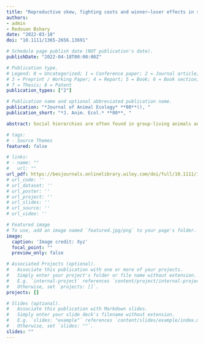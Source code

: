 ```yaml
---
title: "Reproductive skew, fighting costs and winner–loser effects in social dominance evolution"
authors:
- admin
- Redouan Bshary
date: "2022-03-18"
doi: "10.1111/1365-2656.13691"

# Schedule page publish date (NOT publication's date).
publishDate: "2022-04-18T00:00:00Z"

# Publication type.
# Legend: 0 = Uncategorized; 1 = Conference paper; 2 = Journal article;
# 3 = Preprint / Working Paper; 4 = Report; 5 = Book; 6 = Book section;
# 7 = Thesis; 8 = Patent
publication_types: ["2"]

# Publication name and optional abbreviated publication name.
publication: "*Journal of Animal Ecology* **00**(), "
publication_short: "*J. Anim. Ecol.* **00**, "

abstract: Social hierarchies are often found in group-living animals and can be formed through pairwise aggressive interactions. The dominance rank can influence reproductive success (RS) with a skew towards high-ranking individuals. Using game theory, we investigate how the opportunity for differently ranked individuals to achieve RS influences the costs of hierarchy formation and the strength of winner and loser effects. In our model, individuals adjust their aggressive and submissive behaviour towards others through reinforcement learning. The learning is based on rewards and penalties, which depend on relative fighting ability. From individual-based simulations, we determine evolutionary equilibria of traits such as learning rates. We examine situations that differ in the extent of monopolisation of contested RS by dominants and in the proportion of total RS that is contested. The model implements two kinds of fighting costs, a decrease in effective fighting ability from damage (loss of condition) and a risk of mortality that increases with the total accumulated damage. Either of these costs can limit the amount of fighting. We find that individuals form stable dominance hierarchies, with a positive correlation between dominance position and fighting ability. The accumulated costs differ between dominance positions, with the highest costs paid by low or intermediately ranked individuals. Costs tend to be higher in high-skew situations. We identify a 'stay-in, opt-out' syndrome, comprising a range from weaker (stay-in) to stronger (opt-out) winner–loser effects. We interpret the opt-out phenotype to be favoured by selection on lower ranked individuals to opt out of contests over social dominance, because it is more pronounced when more of the total RS is uncontested. We discuss our results in relation to field and experimental observations and argue that there is a need for empirical investigation of the behaviour and reproductive success of lower ranked individuals. 

# tags:
# - Source Themes
featured: false

# links:
# - name: ""
#   url: ""
url_pdf: https://besjournals.onlinelibrary.wiley.com/doi/full/10.1111/1365-2656.13691
# url_code: ''
# url_dataset: ''
# url_poster: ''
# url_project: ''
# url_slides: ''
# url_source: ''
# url_video: ''

# Featured image
# To use, add an image named `featured.jpg/png` to your page's folder.
image:
  caption: 'Image credit: Xyz'
  focal_point: ""
  preview_only: false

# Associated Projects (optional).
#   Associate this publication with one or more of your projects.
#   Simply enter your project's folder or file name without extension.
#   E.g. `internal-project` references `content/project/internal-project/index.md`.
#   Otherwise, set `projects: []`.
projects: []

# Slides (optional).
#   Associate this publication with Markdown slides.
#   Simply enter your slide deck's filename without extension.
#   E.g. `slides: "example"` references `content/slides/example/index.md`.
#   Otherwise, set `slides: ""`.
slides: ""
---
```

